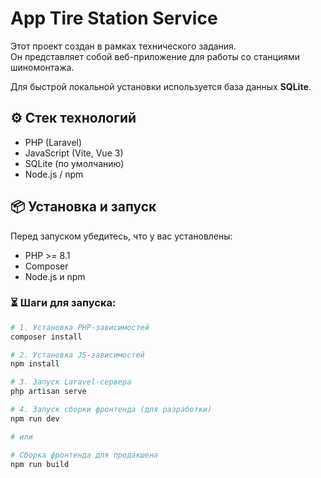 # App Tire Station Service

Этот проект создан в рамках технического задания.  
Он представляет собой веб-приложение для работы со станциями шиномонтажа.

Для быстрой локальной установки используется база данных **SQLite**.

## ⚙️ Стек технологий

- PHP (Laravel)
- JavaScript (Vite, Vue 3)
- SQLite (по умолчанию)
- Node.js / npm

## 📦 Установка и запуск

Перед запуском убедитесь, что у вас установлены:

- PHP >= 8.1
- Composer
- Node.js и npm

### ⏳ Шаги для запуска:

```bash
# 1. Установка PHP-зависимостей
composer install

# 2. Установка JS-зависимостей
npm install

# 3. Запуск Laravel-сервера
php artisan serve

# 4. Запуск сборки фронтенда (для разработки)
npm run dev

# или

# Сборка фронтенда для продакшена
npm run build
